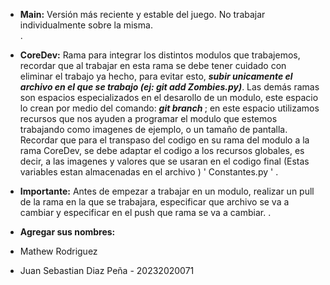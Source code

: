 - __Main:__
Versión más reciente y estable del juego. No trabajar individualmente sobre la misma.  
.

- __CoreDev:__
Rama para integrar los distintos modulos que trabajemos, recordar que al trabajar en esta rama se debe tener cuidado con eliminar el trabajo ya hecho, para evitar esto, __*subir unicamente el archivo en el que se trabajo (ej: git add Zombies.py)*__.
Las demás ramas  son espacios especializados en el desarollo de un modulo, este espacio lo crean por medio del comando: __*git branch <branchName>*__ ; en este espacio utilizamos recursos 
que nos ayuden a programar el modulo que estemos trabajando como imagenes de ejemplo, o un tamaño de pantalla. Recordar que para el transpaso del codigo en su rama del modulo a
la rama CoreDev, se debe adaptar el codigo a los recursos globales, es decir, a las imagenes y valores que se usaran en el codigo final (Estas variables estan almacenadas en el archivo )
' Constantes.py '
.

- __Importante:__
    Antes de empezar a trabajar en un modulo, realizar un pull de la rama en la que se trabajara, especificar que archivo se va a cambiar y especificar en el push que rama se va a cambiar.
.

- __Agregar sus nombres:__ 
- Mathew Rodriguez 
- Juan Sebastian Diaz Peña - 20232020071